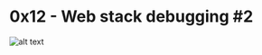 # 0x12 - Web stack debugging #2

![alt text](https://s3.amazonaws.com/intranet-projects-files/holbertonschool-sysadmin_devops/287/99littlebugsinthecode-holberton.jpg)
